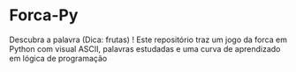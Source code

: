 # Forca-Py
Descubra a palavra (Dica: frutas) ! Este repositório traz um jogo da forca em Python com visual ASCII, palavras estudadas e uma curva de aprendizado em lógica de programação
